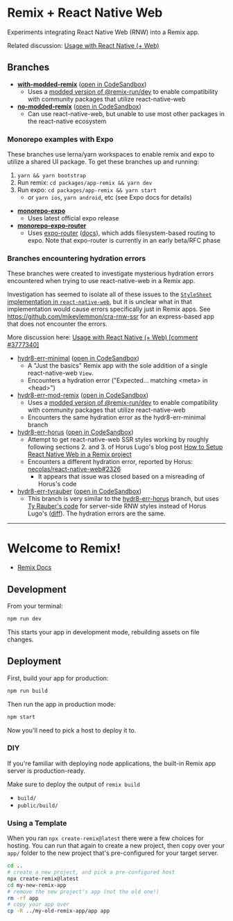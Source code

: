 # Remix + React Native Web

Experiments integrating React Native Web (RNW) into a Remix app.

Related discussion: [Usage with React Native (+ Web)](https://github.com/remix-run/remix/discussions/1578)

## Branches

- **[with-modded-remix](https://github.com/mikeylemmon/remix-rnw/tree/with-modded-remix)**
  ([open in CodeSandbox](https://githubbox.com/mikeylemmon/remix-rnw/blob/with-modded-remix/app/routes/index.tsx))
  - Uses a [modded version of @remix-run/dev](https://github.com/remix-run/remix/compare/main...mikeylemmon:remix:config-add-resolve-opts)
    to enable compatibility with community packages that utilize react-native-web
- **[no-modded-remix](https://github.com/mikeylemmon/remix-rnw/tree/no-modded-remix)**
  ([open in CodeSandbox](https://githubbox.com/mikeylemmon/remix-rnw/blob/no-modded-remix/app/routes/index.tsx))
  - Can use react-native-web, but unable to use most other packages in the
    react-native ecosystem

### Monorepo examples with Expo

These branches use lerna/yarn workspaces to enable remix and expo to utilize a
shared UI package. To get these branches up and running:

1. `yarn && yarn bootstrap`
2. Run remix: `cd packages/app-remix && yarn dev`
3. Run expo: `cd packages/app-remix && yarn start`
   - or `yarn ios`, `yarn android`, etc (see Expo docs for details)

- **[monorepo-expo](https://github.com/mikeylemmon/remix-rnw/tree/monorepo-expo)**
  - Uses latest official expo release
- **[monorepo-expo-router](https://github.com/mikeylemmon/remix-rnw/tree/monorepo-expo-router)**
  - Uses [expo-router](https://github.com/expo/router) ([docs](https://expo.github.io/router/docs)),
    which adds filesystem-based routing to expo. Note that expo-router is currently in an early beta/RFC phase

### Branches encountering hydration errors

These branches were created to investigate mysterious hydration errors
encountered when trying to use react-native-web in a Remix app.

Investigation has seemed to isolate all of these issues to the [`StyleSheet`
implementation in `react-native-web`](https://github.com/necolas/react-native-web/tree/0.18.9/packages/react-native-web/src/exports/StyleSheet),
but it is unclear what in that implementation would cause errors specifically
just in Remix apps. See https://github.com/mikeylemmon/cra-rnw-ssr for an
express-based app that does not encounter the errors.

More discussion here: [Usage with React Native (+ Web) [comment #3777340]](https://github.com/remix-run/remix/discussions/1578#discussioncomment-3777340)

- [hydr8-err-minimal](https://github.com/mikeylemmon/remix-rnw/tree/hydr8-err-minimal)
  ([open in CodeSandbox](https://githubbox.com/mikeylemmon/remix-rnw/blob/hydr8-err-minimal/app/routes/index.tsx))
  - A "Just the basics" Remix app with the sole addition of a single
    react-native-web `View`.
  - Encounters a hydration error ("Expected... matching &lt;meta&gt; in &lt;head&gt;")
- [hydr8-err-mod-remix](https://github.com/mikeylemmon/remix-rnw/tree/hydr8-err-mod-remix) ([open in CodeSandbox](https://githubbox.com/mikeylemmon/remix-rnw/blob/hydr8-err-mod-remix/app/routes/index.tsx))
  - Uses a [modded version of @remix-run/dev](https://github.com/remix-run/remix/compare/main...mikeylemmon:remix:config-add-resolve-opts)
    to enable compatibility with community packages that utilize react-native-web
  - Encounters the same hydration error as the hydr8-err-minimal branch
- [hydr8-err-horus](https://github.com/mikeylemmon/remix-rnw/tree/hydr8-err-horus)
  ([open in CodeSandbox](https://githubbox.com/mikeylemmon/remix-rnw/blob/hydr8-err-horus/app/routes/index.tsx))
  - Attempt to get react-native-web SSR styles working by roughly following
    sections 2. and 3. of Horus Lugo's blog post
    [How to Setup React Native Web in a Remix project](https://horus.dev/blog/react-native-web-remix-setup)
  - Encounters a different hydration error, reported by Horus:
    [necolas/react-native-web#2326](https://github.com/necolas/react-native-web/issues/2326)
    - It appears that issue was closed based on a misreading of Horus's code
- [hydr8-err-tyrauber](https://github.com/mikeylemmon/remix-rnw/tree/hydr8-err-tyrauber)
  ([open in CodeSandbox](https://githubbox.com/mikeylemmon/remix-rnw/blob/hydr8-err-tyrauber/app/routes/index.tsx))
  - This branch is very similar to the
    [hydr8-err-horus](https://github.com/mikeylemmon/remix-rnw/tree/hydr8-err-horus)
    branch, but uses
    [Ty Rauber's code](https://github.com/tyrauber/remix-expo/tree/main/apps/remix/app)
    for server-side RNW styles instead of Horus Lugo's
    ([diff](https://github.com/mikeylemmon/remix-rnw/compare/hydr8-err-horus...hydr8-err-tyrauber)).
    The hydration errors are the same.

---

# Welcome to Remix!

- [Remix Docs](https://remix.run/docs)

## Development

From your terminal:

```sh
npm run dev
```

This starts your app in development mode, rebuilding assets on file changes.

## Deployment

First, build your app for production:

```sh
npm run build
```

Then run the app in production mode:

```sh
npm start
```

Now you'll need to pick a host to deploy it to.

### DIY

If you're familiar with deploying node applications, the built-in Remix app server is production-ready.

Make sure to deploy the output of `remix build`

- `build/`
- `public/build/`

### Using a Template

When you ran `npx create-remix@latest` there were a few choices for hosting. You can run that again to create a new project, then copy over your `app/` folder to the new project that's pre-configured for your target server.

```sh
cd ..
# create a new project, and pick a pre-configured host
npx create-remix@latest
cd my-new-remix-app
# remove the new project's app (not the old one!)
rm -rf app
# copy your app over
cp -R ../my-old-remix-app/app app
```
